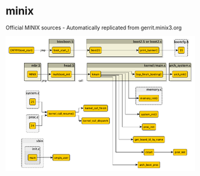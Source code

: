 # minix
Official MINIX sources - Automatically replicated from gerrit.minix3.org

<img src=minix_call_graph.png>
